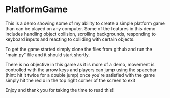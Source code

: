 # PlatformGame

This is a demo showing some of my ability to create a simple platform game than can be played on any computer. 
Some of the features in this demo includes handling object collision, scrolling backgrounds, responding to keyboard inputs and reacting
to colliding with certain objects. 

To get the game started simply clone the files from github and run the "main.py" file and it should start shortly. 

There is no objective in this game as it is more of a demo, movement is controlled with the arrow keys and players can jump
using the spacebar (hint: hit it twice for a double jump) once you're satisfied with the game simply hit the red x in the top
right corner of the screen to exit 

Enjoy and thank you for taking the time to read this!
